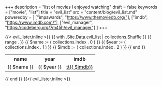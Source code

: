 +++
description = "list of movies I enjoyed watching"
draft = false
keywords = ["movie", "list"]
title = "evil_list"
src = "content/blog/evil_list.md"
poweredby = [
  ["impawards", "https://www.themoviedb.org/"],
  ["imdb", "https://www.imdb.com/"],
  ["evil_manager", "https://codeberg.org/7m45h/evil_manager"]
]
+++

{{< evil_lister.inline >}}
  {{ with .Site.Data.evil_list | collections.Shuffle }}
    <table>
      <tr>
        <th>name</th>
        <th>year</th>
        <th>imdb</th>
      </tr>
      {{ range . }}
        <tr>
          {{ $name := ( collections.Index . 0 ) }}
          {{ $year := ( collections.Index . 1 ) }}
          {{ $imdb := ( collections.Index . 2 ) }}
          <td>{{ $name }}</td>
          <td>{{ $year }}</td>
          <td>
            <a href="https://www.imdb.com/title/tt{{ $imdb }}/" target="_blank">tt{{ $imdb}}</a>
          </td>
        </tr>
      {{ end }}
    </table>
  {{ end }}
{{</ evil_lister.inline >}}
